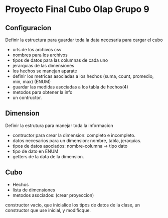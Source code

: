 # Proyecto Final Cubo Olap Grupo 9

## Configuracion
Definir la estructura para guardar toda la data necesaria para cargar el cubo
* urls de los archivos csv
* nombres para los archivos
* tipos de datos para las columnas de cada uno
* jerarquias de las dimensiones
* los hechos se manejan aparate
* definir los metricas asociadas a los hechos (suma, count, promedio, min, max) (ENUM)
* guardar las medidas asociadas a los tabla de hechos(4)
* metodos para obtener la info
* un contructor.

## Dimension
Definir la estrutura para manejar toda la informacion
* contructor para crear la dimension: completo e incompleto.
* datos necesarios para un dimension: nombre, tabla, jeraquias.
* tipos de datos asociados: nombre-columna -> tipo dato
* tipo de dato en ENUM
* getters de la data de la dimension.

## Cubo
* Hechos
* lista de dimensiones
* metodos asociados: (crear proyeccion)

constructor vacio, que inicialice los tipos de datos de la clase, un constructor que use inicial, y modificque.
